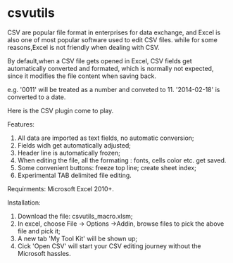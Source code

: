 # csvutils

CSV are popular file format in enterprises for data exchange, and Excel is also one of most popular software used to edit CSV files. while for some reasons,Excel is not friendly when dealing with CSV.

By default,when a CSV file gets opened in Excel, CSV fields get automatically converted and formated, which is normally not expected, since it modifies the file content when saving back.

e.g.  '0011' will be treated as a number and conveted to 11.
      '2014-02-18' is converted to a date.

Here is the CSV plugin come to play.


Features:

1. All data are imported as text fields, no automatic conversion;
2. Fields widh get automatically adjusted;
3. Header line is automatically frozen;
4. When editing the file, all the formating : fonts, cells color etc. get saved.
5. Some convenient buttons: freeze top line; create sheet index;
6. Experimental TAB delimited file editing.

Requirments:
Microsoft Excel 2010+. 

Installation:

1. Download the file: csvutils_macro.xlsm;
2. In excel, choose File -> Options ->Addin, browse files to pick the above file and pick it;
3. A new tab 'My Tool Kit' will be shown up;
4. Cick 'Open CSV' will start your CSV editing journey without the Microsoft hassles.




